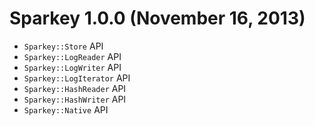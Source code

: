 # Sparkey 1.0.0 (November 16, 2013)
* `Sparkey::Store` API
* `Sparkey::LogReader` API
* `Sparkey::LogWriter` API
* `Sparkey::LogIterator` API
* `Sparkey::HashReader` API
* `Sparkey::HashWriter` API
* `Sparkey::Native` API
